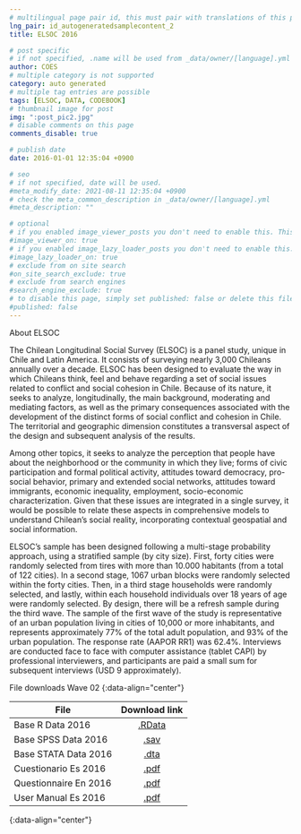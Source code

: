 ```yaml
---
# multilingual page pair id, this must pair with translations of this page. (This name must be unique)
lng_pair: id_autogeneratedsamplecontent_2
title: ELSOC 2016

# post specific
# if not specified, .name will be used from _data/owner/[language].yml
author: COES
# multiple category is not supported
category: auto generated
# multiple tag entries are possible
tags: [ELSOC, DATA, CODEBOOK]
# thumbnail image for post
img: ":post_pic2.jpg"
# disable comments on this page
comments_disable: true

# publish date
date: 2016-01-01 12:35:04 +0900

# seo
# if not specified, date will be used.
#meta_modify_date: 2021-08-11 12:35:04 +0900
# check the meta_common_description in _data/owner/[language].yml
#meta_description: ""

# optional
# if you enabled image_viewer_posts you don't need to enable this. This is only if image_viewer_posts = false
#image_viewer_on: true
# if you enabled image_lazy_loader_posts you don't need to enable this. This is only if image_lazy_loader_posts = false
#image_lazy_loader_on: true
# exclude from on site search
#on_site_search_exclude: true
# exclude from search engines
#search_engine_exclude: true
# to disable this page, simply set published: false or delete this file
#published: false
---
```


<!-- outline-start -->

About ELSOC

The Chilean Longitudinal Social Survey (ELSOC) is a panel study, unique in Chile and Latin America. It consists of surveying nearly 3,000 Chileans annually over a decade. ELSOC has been designed to evaluate the way in which Chileans think, feel and behave regarding a set of social issues related to conflict and social cohesion in Chile. Because of its nature, it seeks to analyze, longitudinally, the main background, moderating and mediating factors, as well as the primary consequences associated with the development of the distinct forms of social conflict and cohesion in Chile. The territorial and geographic dimension constitutes a transversal aspect of the design and subsequent analysis of the results.

Among other topics, it seeks to analyze the perception that people have about the neighborhood or the community in which they live; forms of civic participation and formal political activity, attitudes toward democracy, pro-social behavior, primary and extended social networks, attitudes toward immigrants, economic inequality, employment, socio-economic characterization. Given that these issues are integrated in a single survey, it would be possible to relate these aspects in comprehensive models to understand Chilean’s social reality, incorporating contextual geospatial and social information.

ELSOC’s sample has been designed following a multi-stage probability approach, using a stratified sample (by city size). First, forty cities were randomly selected from tires with more than 10.000 habitants (from a total of 122 cities). In a second stage, 1067 urban blocks were randomly selected within the forty cities. Then, in a third stage households were randomly selected, and lastly, within each household individuals over 18 years of age were randomly selected. By design, there will be a refresh sample during the third wave. The sample of the first wave of the study is representative of an urban population living in cities of 10,000 or more inhabitants, and represents approximately 77% of the total adult population, and 93% of the urban population. The response rate (AAPOR RR1) was 62.4%. Interviews are conducted face to face with computer assistance (tablet CAPI) by professional interviewers, and participants are paid a small sum for subsequent interviews (USD 9 approximately).
 

File downloads Wave 02
{:data-align="center"}
        

|File                 |   Download link                           |
| ------------------- | :---------------------------------------: |
| Base R Data 2016    |[.RData](https://dataverse.harvard.edu/file.xhtml?fileId=4606516&version=6.0)                                        |
| Base SPSS Data 2016 |[.sav](https://dataverse.harvard.edu/file.xhtml?fileId=4606517&version=6.0)                                          |
| Base STATA Data 2016|[.dta](https://dataverse.harvard.edu/file.xhtml?fileId=4606531&version=6.0)                                          |
| Cuestionario Es 2016|[.pdf](https://dataverse.harvard.edu/file.xhtml?persistentId=doi:10.7910/DVN/0KIRBJ/PRIOBA&version=6.0)              |
| Questionnaire En 2016|[.pdf](https://dataverse.harvard.edu/file.xhtml?persistentId=doi:10.7910/DVN/0KIRBJ/U9FGCP&version=6.0)             |
| User Manual Es 2016 |[.pdf](https://dataverse.harvard.edu/file.xhtml?persistentId=doi:10.7910/DVN/0KIRBJ/4FONBA&version=6.0)              |
{:data-align="center"}
        



